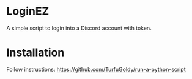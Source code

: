 # LoginEZ
A simple script to login into a Discord account with token.

# Installation
Follow instructions: https://github.com/TurfuGoldy/run-a-python-script
